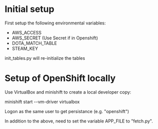 # Initial setup

First setup the following environmental variables:
- AWS_ACCESS
- AWS_SECRET (Use Secret if in Openshift)
- DOTA_MATCH_TABLE
- STEAM_KEY

init_tables.py will re-initialize the tables

# Setup of OpenShift locally

Use VirtualBox and minishift to create a local developer copy:

minishift start --vm-driver virtualbox

Logon as the same user to get persistance (e.g. "openshift")

In addition to the above, need to set the variable APP_FILE to
"fetch.py".